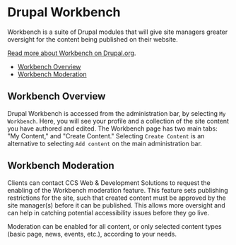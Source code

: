 # Drupal Workbench

Workbench is a suite of Drupal modules that will give site managers greater oversight for the content being published on their website.

[Read more about Workbench on Drupal.org](https://www.drupal.org/project/workbench). 

* [Workbench Overview](#workbench-overview)
* [Workbench Moderation](#workbench-moderation)

## Workbench Overview

Drupal Workbench is accessed from the administration bar, by selecting `My Workbench`. Here, you will see your profile and a collection of the site content you have authored and edited. The Workbench page has two main tabs: "My Content," and "Create Content." Selecting `Create Content` is an alternative to selecting `Add content` on the main administration bar.

## Workbench Moderation

Clients can contact CCS Web & Development Solutions to request the enabling of the Workbench moderation feature. This feature sets publishing restrictions for the site, such that created content must be approved by the site manager(s) before it can be published. This allows more oversight and can help in catching potential accessibility issues before they go live.

Moderation can be enabled for all content, or only selected content types (basic page, news, events, etc.), according to your needs. 

